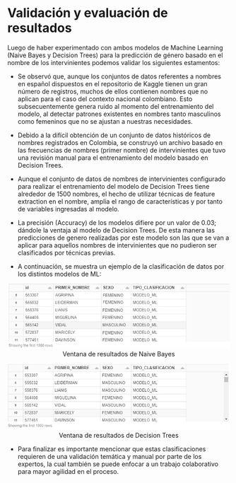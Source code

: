 # Validación y evaluación de resultados

Luego de haber experimentado con ambos modelos de Machine Learning (Naive Bayes y Decision Trees) para la predicción de género basado en el nombre de los intervinientes podemos validar los siguientes estamentos: 

*    Se observó que, aunque los conjuntos de datos referentes a nombres en español dispuestos en el repositorio de Kaggle tienen un gran número de registros, muchos de ellos contienen nombres que no aplican para el caso del contexto nacional colombiano. Esto subsecuentemente genera ruido al momento del entrenamiento del modelo, al detectar patrones existentes en nombres tanto masculinos como femeninos que no se ajustan a nuestras necesidades.

*    Debido a la difícil obtención de un conjunto de datos históricos de nombres registrados en Colombia, se construyó un archivo basado en las frecuencias de nombres (primer nombre) de intervinientes que tuvo una revisión manual para el entrenamiento del modelo basado en Decision Trees. 

*    Aunque el conjunto de datos de nombres de intervinientes configurado para realizar el entrenamiento del modelo de Decision Trees tiene alrededor de 1500 nombres, el hecho de utilizar técnicas de feature extraction en el nombre, amplia el rango de características y por tanto de variables ingresadas al modelo. 

*    La precisión (Accuracy) de los modelos difiere por un valor de 0.03; dándole la ventaja al modelo de Decision Trees. De esta manera las predicciones de genero realizadas por este modelo son las que se van a aplicar para aquellos nombres de intervinientes que no pudieron ser clasificados por técnicas previas.

*    A continuación, se muestra un ejemplo de la clasificación de datos por los distintos modelos de ML:

<p align="center">
 <img src="nb_resultados.jpg">
 Ventana de resultados de Naive Bayes
</p>

<p align="center">
 <img src="dt_resultados.jpeg">
 Ventana de resultados de Decision Trees
</p>

*    Para finalizar es importante mencionar que estas clasificaciones requieren de una validación temática y manual por parte de los expertos, la cual también se puede enfocar a un trabajo colaborativo para mayor agilidad en el proceso.

